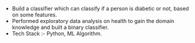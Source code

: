 - Build a classifier which can classify if a person is diabetic or not, based on some features.
- Performed exploratory data analysis on health to gain the domain knowledge and built a binary classifier.
- Tech Stack :- Python, ML Algorithm.
